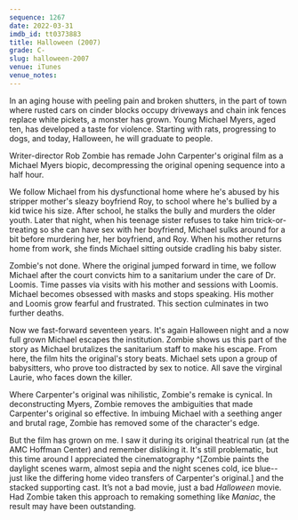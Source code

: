 ```yaml
---
sequence: 1267
date: 2022-03-31
imdb_id: tt0373883
title: Halloween (2007)
grade: C-
slug: halloween-2007
venue: iTunes
venue_notes:
---
```


In an aging house with peeling pain and broken shutters, in the part of town where rusted cars on cinder blocks occupy driveways and chain ink fences replace white pickets, a monster has grown. Young Michael Myers, aged ten, has developed a taste for violence. Starting with rats, progressing to dogs, and today, Halloween, he will graduate to people.

<!-- end -->

Writer-director Rob Zombie has remade <span data-imdb-id="tt0077651">John Carpenter's original film</span> as a Michael Myers biopic, decompressing the original opening sequence into a half hour.

We follow Michael from his dysfunctional home where he's abused by his stripper mother's sleazy boyfriend Roy, to school where he's bullied by a kid twice his size. After school, he stalks the bully and murders the older youth. Later that night, when his teenage sister refuses to take him trick-or-treating so she can have sex with her boyfriend, Michael sulks around for a bit before murdering her, her boyfriend, and Roy. When his mother returns home from work, she finds Michael sitting outside cradling his baby sister.

Zombie's not done. Where the original jumped forward in time, we follow Michael after the court convicts him to a sanitarium under the care of Dr. Loomis. Time passes via visits with his mother and sessions with Loomis. Michael becomes obsessed with masks and stops speaking. His mother and Loomis grow fearful and frustrated. This section culminates in two further deaths.

Now we fast-forward seventeen years. It's again Halloween night and a now full grown Michael escapes the institution. Zombie shows us this part of the story as Michael brutalizes the sanitarium staff to make his escape. From here, the film hits the original's story beats. Michael sets upon a group of babysitters, who prove too distracted by sex to notice. All save the virginal Laurie, who faces down the killer.

Where Carpenter's original was nihilistic, Zombie's remake is cynical. In deconstructing Myers, Zombie removes the ambiguities that made Carpenter's original so effective. In imbuing Michael with a seething anger and brutal rage, Zombie has removed some of the character's edge.

But the film has grown on me. I saw it during its original theatrical run (at the AMC Hoffman Center) and remember disliking it. It's still problematic, but this time around I appreciated the cinematography ^[Zombie paints the daylight scenes warm, almost sepia and the night scenes cold, ice blue--just like the differing home video transfers of Carpenter's original.] and the stacked supporting cast. It’s not a bad movie, just a bad _Halloween_ movie. Had Zombie taken this approach to remaking something like <span data-imdb-id="tt0081114">_Maniac_</span>, the result may have been outstanding.
